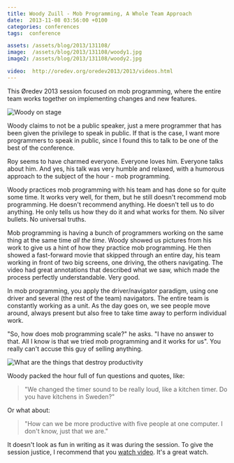```yaml
---
title: Woody Zuill - Mob Programming, A Whole Team Approach
date:  2013-11-08 03:56:00 +0100
categories: conferences
tags:  conference

assets: /assets/blog/2013/131108/
image:  /assets/blog/2013/131108/woody1.jpg
image2: /assets/blog/2013/131108/woody2.jpg

video:  http://oredev.org/oredev2013/2013/videos.html
---
```


This Øredev 2013 session focused on mob programming, where the entire team works
together on implementing changes and new features.

![Woody on stage]({{page.image}})

Woody claims to not be a public speaker, just a mere programmer that has been
given the privilege to speak in public. If that is the case, I want more
programmers to speak in public, since I found this to talk to be one of the best
of the conference.

Roy seems to have charmed everyone. Everyone loves him. Everyone talks about him.
And yes, his talk was very humble and relaxed, with a humorous approach to the 
subject of the hour - mob programming.

Woody practices mob programming with his team and has done so for quite some time.
It works very well, for them, but he still doesn't recommend mob programming. He
doesn't recommend anything. He doesn't tell us to do anything. He only tells us
how they do it and what works for them. No silver bullets. No universal truths.

Mob programming is having a bunch of programmers working on the same thing at the
same time *all the time*. Woody showed us pictures from his work to give us a hint
of how they practice mob programming. He then showed a fast-forward movie that 
skipped through an entire day, his team working in front of two big screens, one
driving, the others navigating. The video had great annotations that described
what we saw, which made the process perfectly understandable. Very good.

In mob programming, you apply the driver/navigator paradigm, using one driver and
several (the rest of the team) navigators. The entire team is constantly working
as a unit. As the day goes on, we see people move around, always present but also
free to take time away to perform individual work.

"So, how does mob programming scale?" he asks. "I have no answer to that. All I
know is that we tried mob programming and it works for us". You really can't
accuse this guy of selling anything.

![What are the things that destroy productivity]({{page.image2}})

Woody packed the hour full of fun questions and quotes, like:

> "We changed the timer sound to be really loud, like a kitchen timer. Do you
have kitchens in Sweden?"

Or what about:

> "How can we be more productive with five people at one computer. I don't know,
just that we are."

It doesn't look as fun in writing as it was during the session. To give the
session justice, I recommend that you [watch video]({{page.video}}). It's a great watch.